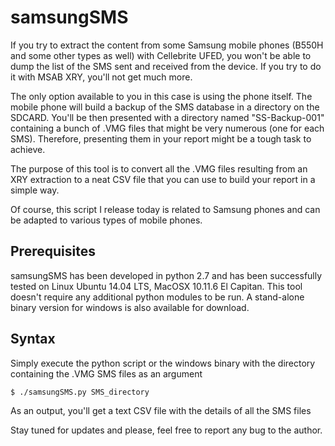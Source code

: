 # samsungSMS

If you try to extract the content from some Samsung mobile phones (B550H and some other types as well) with Cellebrite UFED, you won't be able to dump the list of the SMS sent and received from the device. If you try to do it with MSAB XRY, you'll not get much more.

The only option available to you in this case is using the phone itself. The mobile phone will build a backup of the SMS database in a directory on the SDCARD. You'll be then presented with a directory named "SS-Backup-001" containing a bunch of .VMG files that might be very numerous (one for each SMS). Therefore, presenting them in your report might be a tough task to achieve.

The purpose of this tool is to convert all the .VMG files resulting from an XRY extraction to a neat CSV file that you can use to build your report in a simple way.

Of course, this script I release today is related to Samsung phones and can be adapted to various types of mobile phones.

## Prerequisites

samsungSMS has been developed in python 2.7 and has been successfully tested on Linux Ubuntu 14.04 LTS, MacOSX 10.11.6 El Capitan. This tool doesn't require any additional python modules to be run.
A stand-alone binary version for windows is also available for download.

## Syntax

Simply execute the python script or the windows binary with the directory containing the .VMG SMS files as an argument

    $ ./samsungSMS.py SMS_directory

As an output, you'll get a text CSV file with the details of all the SMS files


Stay tuned for updates and please, feel free to report any bug to the author.
